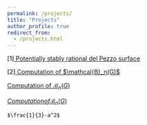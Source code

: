 ```yaml
---
permalink: /projects/
title: "Projects"
author_profile: true
redirect_from: 
  - /projects.html
---
```


<BODY>
<body text="black"
	LINK="blue">
<p>
[1]<a href = "https://cims.nyu.edu/~tschinke/papers/yuri/18h1dp/magma/">
Potentially stably rational del Pezzo surface</a>
</p>
<p>
[2]<a href = "https://kaiqi-yang1994.github.io/projects/CompBnG">
Computation of $\mathcal{B}_n(G)$</a>
</p>
	
[Computation of $\mathcal{B}_n(G)$](https://kaiqi-yang1994.github.io/projects/CompBnG)

[$Computation of \mathcal{B}_n(G)$](https://kaiqi-yang1994.github.io/projects/CompBnG)

	
	$\frac{1}{3}-a^2$
